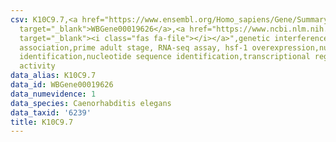 ```yaml
---
csv: K10C9.7,<a href="https://www.ensembl.org/Homo_sapiens/Gene/Summary?db=core;g=WBGene00019626"
  target="_blank">WBGene00019626</a>,<a href="https://www.ncbi.nlm.nih.gov/pubmed/30894454"
  target="_blank"><i class="fas fa-file"></i></a>",genetic interference,functional
  association,prime adult stage, RNA-seq assay, hsf-1 overexpression,nucleotide sequence
  identification,nucleotide sequence identification,transcriptional regulation,up-regulates
  activity
data_alias: K10C9.7
data_id: WBGene00019626
data_numevidence: 1
data_species: Caenorhabditis elegans
data_taxid: '6239'
title: K10C9.7
---
```

